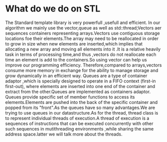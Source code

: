 # What do we do on STL
The Standard template library is very powerfull ,usefull  and efficient. In our algorithm we mainly use the vector,queue as well as std::thread;Vectors aer sequences containers representing arrays.Vectors use contiguous storage locations foe their elements.The array may need to be reallocated in order to grow in size when new elements are inserted,which implies that allocating  a new array and moving all elements into it .It is a relative heavily task in terms of processing time,and thus ,vectors do not reallocate each time an element is add to  the containers.So using vector can help us improve our programming efficiency. Therefore,compared to arrays,vectors consume more memory in exchange for the ability to manage storage and grow dynamically in an efficient way.
Queues are a type of container adaptor ,which is specially designed to operate in a FIFO context (first-in first-out), where elements are inserted into one end of the container and extract from the other.Queues are implemented as containers adaptor.   Queues provide specific set of member functions to access its elements.Elements are pushed into the back of the specific container and popped from its "front".As the queues have so many advantages.We are trying to use queues in our datastructure.As for the thread, thread class is to represent individual threads of execution.A thread of execution is a sequences of instructions that can be executed concurrently with other such sequences in mutithreading environments ,while sharing the same address space.latter we will talk  more about the threads.

